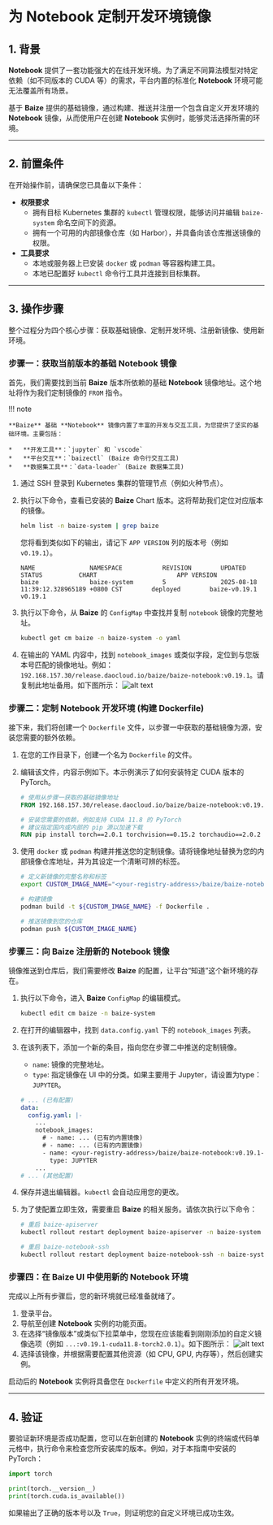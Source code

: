 # 为 Notebook 定制开发环境镜像

## 1. 背景

**Notebook** 提供了一套功能强大的在线开发环境。为了满足不同算法模型对特定依赖（如不同版本的 CUDA 等）的需求，平台内置的标准化 **Notebook** 环境可能无法覆盖所有场景。

基于 **Baize** 提供的基础镜像，通过构建、推送并注册一个包含自定义开发环境的 **Notebook** 镜像，从而使用户在创建 **Notebook** 实例时，能够灵活选择所需的环境。

---

## 2. 前置条件

在开始操作前，请确保您已具备以下条件：

*   **权限要求**
    *   拥有目标 Kubernetes 集群的 `kubectl` 管理权限，能够访问并编辑 `baize-system` 命名空间下的资源。
    *   拥有一个可用的内部镜像仓库（如 Harbor），并具备向该仓库推送镜像的权限。
*   **工具要求**
    *   本地或服务器上已安装 `docker` 或 `podman` 等容器构建工具。
    *   本地已配置好 `kubectl` 命令行工具并连接到目标集群。

---

## 3. 操作步骤

整个过程分为四个核心步骤：获取基础镜像、定制开发环境、注册新镜像、使用新环境。

### 步骤一：获取当前版本的基础 Notebook 镜像

首先，我们需要找到当前 **Baize** 版本所依赖的基础 **Notebook** 镜像地址。这个地址将作为我们定制镜像的 `FROM` 指令。

!!! note

    **Baize** 基础 **Notebook** 镜像内置了丰富的开发与交互工具，为您提供了坚实的基础环境。主要包括：

    *   **开发工具**：`jupyter` 和 `vscode`
    *   **平台交互**：`baizectl` (Baize 命令行交互工具)
    *   **数据集工具**：`data-loader` (Baize 数据集工具)

1.  通过 SSH 登录到 Kubernetes 集群的管理节点（例如火种节点）。

2.  执行以下命令，查看已安装的 **Baize** Chart 版本。这将帮助我们定位对应版本的镜像。

    ```bash
    helm list -n baize-system | grep baize
    ```

    您将看到类似如下的输出，请记下 `APP VERSION` 列的版本号（例如 `v0.19.1`）。

    ```text
    NAME               NAMESPACE           REVISION        UPDATED                                        STATUS          CHART                      APP VERSION
    baize              baize-system        5               2025-08-18 11:39:12.328965189 +0800 CST        deployed        baize-v0.19.1              v0.19.1
    ```

3.  执行以下命令，从 **Baize** 的 `ConfigMap` 中查找并复制 `notebook` 镜像的完整地址。

    ```bash
    kubectl get cm baize -n baize-system -o yaml
    ```

4.  在输出的 YAML 内容中，找到 `notebook_images` 或类似字段，定位到与您版本号匹配的镜像地址。例如：`192.168.157.30/release.daocloud.io/baize/baize-notebook:v0.19.1`。请复制此地址备用。如下图所示：
![alt text](image-1.png)
   

### 步骤二：定制 Notebook 开发环境 (构建 Dockerfile)

接下来，我们将创建一个 `Dockerfile` 文件，以步骤一中获取的基础镜像为源，安装您需要的额外依赖。

1.  在您的工作目录下，创建一个名为 `Dockerfile` 的文件。

2.  编辑该文件，内容示例如下。本示例演示了如何安装特定 CUDA 版本的 PyTorch。

    ```dockerfile
    # 使用从步骤一获取的基础镜像地址
    FROM 192.168.157.30/release.daocloud.io/baize/baize-notebook:v0.19.1

    # 安装您需要的依赖，例如支持 CUDA 11.8 的 PyTorch
    # 建议指定国内或内部的 pip 源以加速下载
    RUN pip install torch==2.0.1 torchvision==0.15.2 torchaudio==2.0.2 --index-url https://download.pytorch.org/whl/cu118
    ```

3.  使用 `docker` 或 `podman` 构建并推送您的定制镜像。请将镜像地址替换为您的内部镜像仓库地址，并为其设定一个清晰可辨的标签。

    ```bash
    # 定义新镜像的完整名称和标签
    export CUSTOM_IMAGE_NAME="<your-registry-address>/baize/baize-notebook:v0.19.1-cuda11.8-torch2.0.1"

    # 构建镜像
    podman build -t ${CUSTOM_IMAGE_NAME} -f Dockerfile .

    # 推送镜像到您的仓库
    podman push ${CUSTOM_IMAGE_NAME}
    ```

### 步骤三：向 Baize 注册新的 Notebook 镜像

镜像推送到仓库后，我们需要修改 **Baize** 的配置，让平台“知道”这个新环境的存在。

1.  执行以下命令，进入 **Baize** `ConfigMap` 的编辑模式。

    ```bash
    kubectl edit cm baize -n baize-system
    ```

2.  在打开的编辑器中，找到 `data.config.yaml` 下的 `notebook_images` 列表。

3.  在该列表下，添加一个新的条目，指向您在步骤二中推送的定制镜像。

    *   `name`: 镜像的完整地址。
    *   `type`: 指定镜像在 UI 中的分类。如果主要用于 Jupyter，请设置为type： `JUPYTER`。

    ```yaml
    # ... (已有配置)
    data:
      config.yaml: |-
        ...
        notebook_images:
          # - name: ... (已有的内置镜像)
          # - name: ... (已有的内置镜像)
          - name: <your-registry-address>/baize/baize-notebook:v0.19.1-cuda11.8-torch2.0.1
            type: JUPYTER
        ...
    # ... (其他配置)
    ```

4.  保存并退出编辑器。`kubectl` 会自动应用您的更改。

5.  为了使配置立即生效，需要重启 **Baize** 的相关服务。请依次执行以下命令：

    ```bash
    # 重启 baize-apiserver
    kubectl rollout restart deployment baize-apiserver -n baize-system

    # 重启 baize-notebook-ssh
    kubectl rollout restart deployment baize-notebook-ssh -n baize-system
    ```

### 步骤四：在 Baize UI 中使用新的 Notebook 环境

完成以上所有步骤后，您的新环境就已经准备就绪了。

1.  登录平台。
2.  导航至创建 **Notebook** 实例的功能页面。
3.  在选择“镜像版本”或类似下拉菜单中，您现在应该能看到刚刚添加的自定义镜像选项（例如 `...:v0.19.1-cuda11.8-torch2.0.1`）。如下图所示：
![alt text](image-2.png)
4.  选择该镜像，并根据需要配置其他资源（如 CPU, GPU, 内存等），然后创建实例。

启动后的 **Notebook** 实例将具备您在 `Dockerfile` 中定义的所有开发环境。

---

## 4. 验证

要验证新环境是否成功配置，您可以在新创建的 **Notebook** 实例的终端或代码单元格中，执行命令来检查您所安装库的版本。例如，对于本指南中安装的 PyTorch：

```python
import torch

print(torch.__version__)
print(torch.cuda.is_available())
```

如果输出了正确的版本号以及 `True`，则证明您的自定义环境已成功生效。